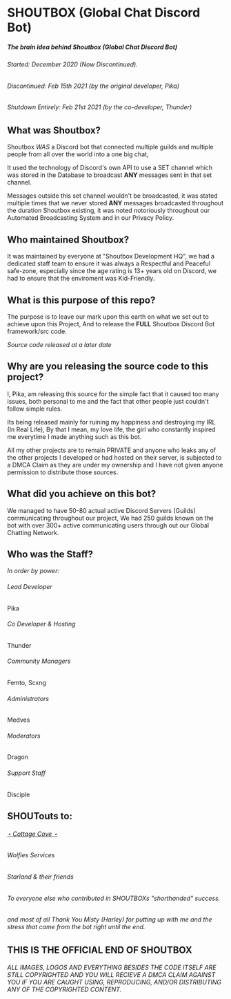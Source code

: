 # SHOUTBOX (Global Chat Discord Bot)
##### *The brain idea behind Shoutbox (Global Chat Discord Bot)*

###### Started: December 2020 (Now Discontinued).
###### Discontinued: Feb 15th 2021 (by the original developer, Pika)
###### Shutdown Entirely: Feb 21st 2021 (by the co-developer, Thunder)

## What was Shoutbox?
Shoutbox *WAS* a Discord bot that connected multiple guilds and multiple people from all over the world into a one big chat,

It used the technology of Discord's own API to use a SET channel which was stored in the Database to broadcast **ANY** messages sent in that set channel.

Messages outside this set channel wouldn't be broadcasted, it was stated multiple times that we never stored **ANY** messages broadcasted throughout the duration Shoutbox existing, it was noted notoriously throughout our Automated Broadcasting System and in our Privacy Policy.


## Who maintained Shoutbox?
It was maintained by everyone at "Shoutbox Development HQ", we had a dedicated staff team to ensure it was always a Respectful and Peaceful safe-zone, especially since the age rating is 13+ years old on Discord, we had to ensure that the enviroment was Kid-Friendly.

## What is this purpose of this repo?
The purpose is to leave our mark upon this earth on what we set out to achieve upon this Project,
And to release the **FULL** Shoutbox Discord Bot framework/src code.

*Source code released at a later date*

## Why are you releasing the source code to this project?
I, Pika, am releasing this source for the simple fact that it caused too many issues, both personal to me and the fact that other people just couldn't follow simple rules.

Its being released mainly for ruining my happiness and destroying my IRL (In Real Life),
By that I mean, my love life, the girl who constantly inspired me everytime I made anything such as this bot.

All my other projects are to remain PRIVATE and anyone who leaks any of the other projects I developed or had hosted on their server, is subjected to a DMCA Claim as they are under my ownership and I have not given anyone permission to distribute those sources.


## What did you achieve on this bot?
We managed to have 50-80 actual active Discord Servers (Guilds) communicating throughout our project,
We had 250 guilds known on the bot with over 300+ active communicating users through out our Global Chatting Network.

## Who was the Staff?
*In order by power:*

###### *Lead Developer*
Pika
###### *Co Developer & Hosting*
Thunder
###### *Community Managers*
Femto, Scxng
###### *Administrators*
Medves
###### *Moderators*
Dragon
###### *Support Staff*
Disciple


## SHOUTouts to:
###### [⋆ Cottage Cove ⋆ ](https://discord.me/cottagecove)
###### Wolfies Services
###### Starland & their friends
###### To everyone else who contributed in SHOUTBOXs "shorthanded" success.
###### and most of all Thank You Misty (Harley) for putting up with me and the stress that came from the bot right until the end.

## THIS IS THE __OFFICIAL__ END OF SHOUTBOX
###### *ALL IMAGES, LOGOS AND EVERYTHING BESIDES THE CODE ITSELF ARE STILL COPYRIGHTED AND YOU WILL RECIEVE A DMCA CLAIM AGAINST YOU IF YOU ARE CAUGHT USING, REPRODUCING, AND/OR DISTRIBUTING ANY OF THE COPYRIGHTED CONTENT.*

